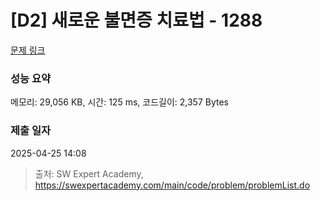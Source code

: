 # [D2] 새로운 불면증 치료법 - 1288 

[문제 링크](https://swexpertacademy.com/main/code/problem/problemDetail.do?contestProbId=AV18_yw6I9MCFAZN) 

### 성능 요약

메모리: 29,056 KB, 시간: 125 ms, 코드길이: 2,357 Bytes

### 제출 일자

2025-04-25 14:08



> 출처: SW Expert Academy, https://swexpertacademy.com/main/code/problem/problemList.do